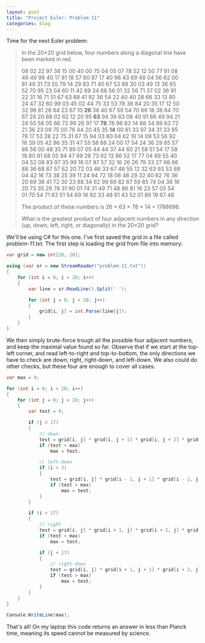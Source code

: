 ```yaml
---
layout: post
title: "Project Euler: Problem 11"
categories: blog
---
```


Time for the next Euler problem:

> In the 20×20 grid below, four numbers along a diagonal line have been marked in red.  
>   
> 08 02 22 97 38 15 00 40 00 75 04 05 07 78 52 12 50 77 91 08  
> 49 49 99 40 17 81 18 57 60 87 17 40 98 43 69 48 04 56 62 00  
> 81 49 31 73 55 79 14 29 93 71 40 67 53 88 30 03 49 13 36 65  
> 52 70 95 23 04 60 11 42 69 24 68 56 01 32 56 71 37 02 36 91  
> 22 31 16 71 51 67 63 89 41 92 36 54 22 40 40 28 66 33 13 80  
> 24 47 32 60 99 03 45 02 44 75 33 53 78 36 84 20 35 17 12 50  
> 32 98 81 28 64 23 67 10 **26** 38 40 67 59 54 70 66 18 38 64 70  
> 67 26 20 68 02 62 12 20 95 **63** 94 39 63 08 40 91 66 49 94 21  
> 24 55 58 05 66 73 99 26 97 17 **78** 78 96 83 14 88 34 89 63 72  
> 21 36 23 09 75 00 76 44 20 45 35 **14** 00 61 33 97 34 31 33 95  
> 78 17 53 28 22 75 31 67 15 94 03 80 04 62 16 14 09 53 56 92  
> 16 39 05 42 96 35 31 47 55 58 88 24 00 17 54 24 36 29 85 57  
> 86 56 00 48 35 71 89 07 05 44 44 37 44 60 21 58 51 54 17 58  
> 19 80 81 68 05 94 47 69 28 73 92 13 86 52 17 77 04 89 55 40  
> 04 52 08 83 97 35 99 16 07 97 57 32 16 26 26 79 33 27 98 66  
> 88 36 68 87 57 62 20 72 03 46 33 67 46 55 12 32 63 93 53 69  
> 04 42 16 73 38 25 39 11 24 94 72 18 08 46 29 32 40 62 76 36  
> 20 69 36 41 72 30 23 88 34 62 99 69 82 67 59 85 74 04 36 16  
> 20 73 35 29 78 31 90 01 74 31 49 71 48 86 81 16 23 57 05 54  
> 01 70 54 71 83 51 54 69 16 92 33 48 61 43 52 01 89 19 67 48  
>   
> The product of these numbers is 26 × 63 × 78 × 14 = 1788696.  
>   
> What is the greatest product of four adjacent numbers in any direction (up, down, left, right, or diagonally) in the 20×20 grid?

We'll be using C# for this one. I've first saved the grid in a file called _problem-11.txt_. The first step is loading the grid from file into memory:

```csharp
var grid = new int[20, 20];

using (var sr = new StreamReader("problem-11.txt"))
{
    for (int i = 0; i < 20; i++)
    {
        var line = sr.ReadLine().Split(' ');

        for (int j = 0; j < 20; j++)
        {
            grid[i, j] = int.Parse(line[j]);
        }
    }
}
```

We then simply brute-force trough all the possible four adjacent numbers, and keep the maximal value found so far. Observe that if we start at the top-left corner, and read left-to-right and top-to-bottom, the only directions we have to check are down, right, right-down, and left-down. We also could do other checks, but these four are enough to cover all cases.

```csharp
var max = 0;

for (int i = 0; i < 20; i++)
{
    for (int j = 0; j < 20; j++)
    {
        var test = 0;

        if (j < 17)
        {
            // down
            test = grid[i, j] * grid[i, j + 1] * grid[i, j + 2] * grid[i, j + 3];
            if (test > max)
                max = test;

            // left-down
            if (i > 3)
            {
                test = grid[i, j] * grid[i - 1, j + 1] * grid[i - 2, j + 2] * grid[i - 3, j + 3];
                if (test > max)
                    max = test;
            }
        }

        if (i < 17)
        {
            // right
            test = grid[i, j] * grid[i + 1, j] * grid[i + 2, j] * grid[i + 3, j];
            if (test > max)
                max = test;

            if (j < 17)
            {
                // right-down
                test = grid[i, j] * grid[i + 1, j + 1] * grid[i + 2, j + 2] * grid[i + 3, j + 3];
                if (test > max)
                    max = test;
            }
        }
    }
}

Console.WriteLine(max);
```

That's all! On my laptop this code returns an answer in less than Planck time, meaning its speed cannot be measured by science.
